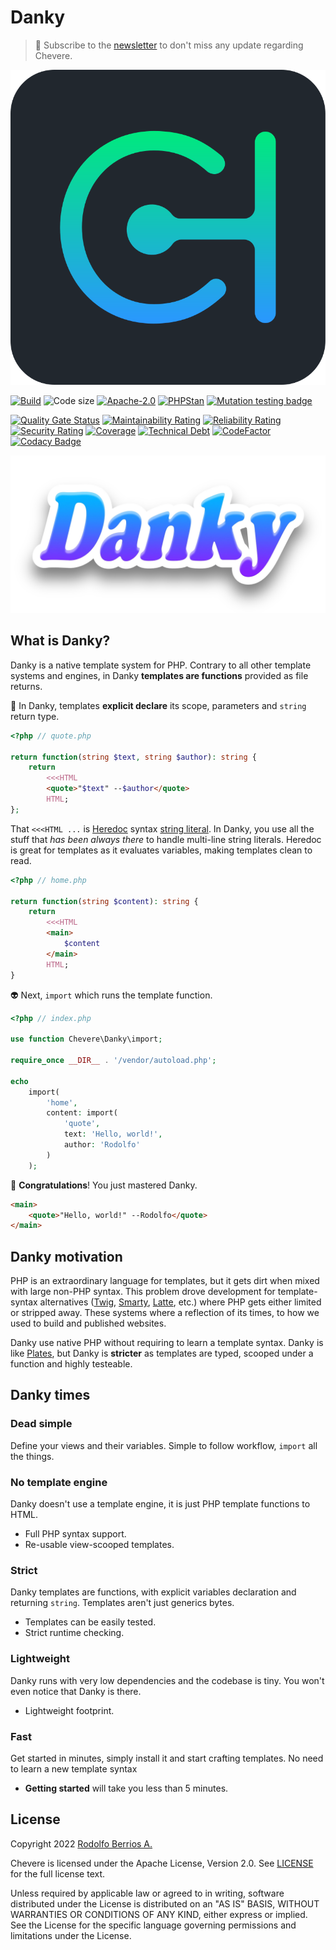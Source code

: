 # Danky

> 🔔 Subscribe to the [newsletter](https://newsletter.chevereto.com/subscription?f=gTmksA6763vPCG763763kYCOTgWu6Kx4BPohVDY97aHddrqis6B763cHay8dhtmMKlI6r3vUfGREZmSvDNNGj3MlrRJV7A) to don't miss any update regarding Chevere.

![Chevere](chevere.svg)

[![Build](https://img.shields.io/github/workflow/status/chevere/danky/Test?style=flat-square)](https://github.com/chevere/danky/actions) ![Code size](https://img.shields.io/github/languages/code-size/chevere/danky?style=flat-square) [![Apache-2.0](https://img.shields.io/github/license/chevere/danky?style=flat-square)](LICENSE) [![PHPStan](https://img.shields.io/badge/PHPStan-level%209-blueviolet?style=flat-square)](https://phpstan.org/) [![Mutation testing badge](https://img.shields.io/endpoint?style=flat-square&url=https%3A%2F%2Fbadge-api.stryker-mutator.io%2Fgithub.com%2Fchevere%2Fdanky%2F0.1)](https://dashboard.stryker-mutator.io/reports/github.com/chevere/danky/0.1)

[![Quality Gate Status](https://sonarcloud.io/api/project_badges/measure?project=chevere_danky&metric=alert_status)](https://sonarcloud.io/dashboard?id=chevere_danky) [![Maintainability Rating](https://sonarcloud.io/api/project_badges/measure?project=chevere_danky&metric=sqale_rating)](https://sonarcloud.io/dashboard?id=chevere_danky) [![Reliability Rating](https://sonarcloud.io/api/project_badges/measure?project=chevere_danky&metric=reliability_rating)](https://sonarcloud.io/dashboard?id=chevere_danky) [![Security Rating](https://sonarcloud.io/api/project_badges/measure?project=chevere_danky&metric=security_rating)](https://sonarcloud.io/dashboard?id=chevere_danky) [![Coverage](https://sonarcloud.io/api/project_badges/measure?project=chevere_danky&metric=coverage)](https://sonarcloud.io/dashboard?id=chevere_danky) [![Technical Debt](https://sonarcloud.io/api/project_badges/measure?project=chevere_danky&metric=sqale_index)](https://sonarcloud.io/dashboard?id=chevere_danky) [![CodeFactor](https://www.codefactor.io/repository/github/chevere/danky/badge)](https://www.codefactor.io/repository/github/chevere/danky) [![Codacy Badge](https://app.codacy.com/project/badge/Grade/00346c153d5842c88ee888b3d5339abc)](https://www.codacy.com/gh/chevere/danky/dashboard)

![Danky](.github/banner/danky-logo-sticker.webp)

## What is Danky?

Danky is a native template system for PHP. Contrary to all other template systems and engines, in Danky **templates are functions** provided as file returns.

🦄 In Danky, templates **explicit declare** its scope, parameters and `string` return type.

```php
<?php // quote.php

return function(string $text, string $author): string {
    return
        <<<HTML
        <quote>"$text" --$author</quote>
        HTML;
};
```

That `<<<HTML ...` is [Heredoc](https://www.php.net/manual/en/language.types.string.php#language.types.string.syntax.heredoc) syntax [string literal](https://www.php.net/manual/en/language.types.string.php). In Danky, you use all the stuff that _has been always there_ to handle multi-line string literals. Heredoc is great for templates as it evaluates variables, making templates clean to read.

```php
<?php // home.php

return function(string $content): string {
    return
        <<<HTML
        <main>
            $content
        </main>
        HTML;
}
```

👽 Next, `import` which runs the template function.

```php
<?php // index.php

use function Chevere\Danky\import;

require_once __DIR__ . '/vendor/autoload.php';

echo
    import(
        'home',
        content: import(
            'quote',
            text: 'Hello, world!',
            author: 'Rodolfo'
        )
    );
```

🥳 **Congratulations**! You just mastered Danky.

```html
<main>
    <quote>"Hello, world!" --Rodolfo</quote>
</main>
```

## Danky motivation

PHP is an extraordinary language for templates, but it gets dirt when mixed with large non-PHP syntax. This problem drove development for template-syntax alternatives ([Twig](https://twig.symfony.com/), [Smarty](https://www.smarty.net/), [Latte](https://latte.nette.org/en/), etc.) where PHP gets either limited or stripped away. These systems where a reflection of its times, to how we used to build and published websites.

Danky use native PHP without requiring to learn a template syntax. Danky is like [Plates](https://platesphp.com/), but Danky is **stricter** as templates are typed, scooped under a function and highly testeable.

## Danky times

### Dead simple

Define your views and their variables. Simple to follow workflow, `import` all the things.

### No template engine

Danky doesn't use a template engine, it is just PHP template functions to HTML.

* Full PHP syntax support.
* Re-usable view-scooped templates.

### Strict

Danky templates are functions, with explicit variables declaration and returning `string`. Templates aren't just generics bytes.

* Templates can be easily tested.
* Strict runtime checking.

### Lightweight

Danky runs with very low dependencies and the codebase is tiny. You won't even notice that Danky is there.

* Lightweight footprint.

### Fast

Get started in minutes, simply install it and start crafting templates. No need to learn a new template syntax

* **Getting started** will take you less than 5 minutes.

## License

Copyright 2022 [Rodolfo Berrios A.](https://rodolfoberrios.com/)

Chevere is licensed under the Apache License, Version 2.0. See [LICENSE](LICENSE) for the full license text.

Unless required by applicable law or agreed to in writing, software distributed under the License is distributed on an "AS IS" BASIS, WITHOUT WARRANTIES OR CONDITIONS OF ANY KIND, either express or implied. See the License for the specific language governing permissions and limitations under the License.
